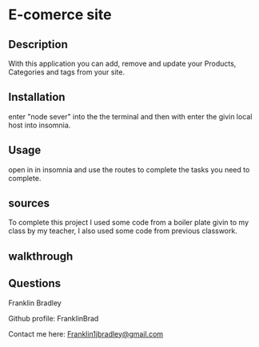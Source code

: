 # E-comerce site

  ## Description
  
  With this application you can add, remove and update your Products, Categories and tags from your site.
 
  ## Installation
 
  enter "node sever" into the the terminal and then with enter the givin local host into insomnia.
  
  ## Usage
 
  open in in insomnia and use the routes to complete the tasks you need to complete.

  ## sources
  To complete this project I used some code from a boiler plate givin to my class by my teacher, I also used some code from previous classwork.

  ## walkthrough

  ## Questions

  Franklin Bradley
  
  Github profile: FranklinBrad

  Contact me here: Franklin1jbradley@gmail.com